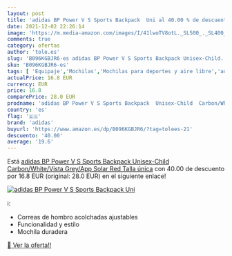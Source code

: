 ```yaml
---
layout: post
title: 'adidas BP Power V S Sports Backpack  Uni al 40.00 % de descuento'
date: 2021-12-02 22:26:14
image: 'https://m.media-amazon.com/images/I/41lwoTV8otL._SL500_._SL400_.jpg'
comments: true
category: ofertas
author: 'tole.es'
slug: 'B096KGBJR6-es adidas BP Power V S Sports Backpack Unisex-Child...'
sku: 'B096KGBJR6-es'
tags: [ 'Equipaje','Mochilas','Mochilas para deportes y aire libre','adidas','backpack', ]
actualPrice: 16.8 EUR
currency: EUR
price: 16.8
comparePrice: 28.0 EUR
prodname: 'adidas BP Power V S Sports Backpack  Unisex-Child  Carbon/White/Vista Grey/App Solar Red  Talla única'
country: 'es'
flag: '🇪🇸'
brand: 'adidas'
buyurl: 'https://www.amazon.es/dp/B096KGBJR6/?tag=tolees-21'
descuento: '40.00'
average: '19.6'
---
```


Está [adidas BP Power V S Sports Backpack  Unisex-Child  Carbon/White/Vista Grey/App Solar Red  Talla única](https://www.amazon.es/dp/B096KGBJR6/?tag=tolees-21) con 40.00 de descuento por 16.8 EUR (original: 28.0 EUR) en el siguiente enlace!

[![adidas BP Power V S Sports Backpack  Uni](https://m.media-amazon.com/images/I/41lwoTV8otL._SL500_._SL400_.jpg)](https://www.amazon.es/dp/B096KGBJR6/?tag=tolees-21)

ℹ️:

- Correas de hombro acolchadas ajustables
- Funcionalidad y estilo
- Mochila duradera

[🛒 Ver la oferta!!](https://www.amazon.es/dp/B096KGBJR6/?tag=tolees-21)
